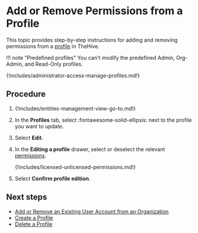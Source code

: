 # Add or Remove Permissions from a Profile

<!-- md:license Gold --> <!-- md:license Platinum -->

This topic provides step-by-step instructions for adding and removing permissions from a [profile](about-profiles.md) in TheHive.

!!! note "Predefined profiles"
    You can't modify the predefined Admin, Org-Admin, and Read-Only profiles.

{!includes/administrator-access-manage-profiles.md!}

<h2>Procedure</h2>

1. {!includes/entities-management-view-go-to.md!}

2. In the **Profiles** tab, select :fontawesome-solid-ellipsis: next to the profile you want to update.

3. Select **Edit**.

4. In the **Editing a profile** drawer, select or deselect the relevant [permissions](about-profiles.md#profile-permissions).

    {!includes/licensed-unlicensed-permissions.md!}

5. Select **Confirm profile edition**.

<h2>Next steps</h2>

* [Add or Remove an Existing User Account from an Organization](../organizations/add-remove-an-existing-user-account-from-an-organization.md)
* [Create a Profile](create-a-profile.md)
* [Delete a Profile](delete-a-profile.md)